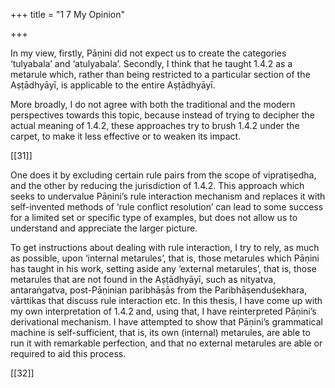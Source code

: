 +++
title = "1 7 My Opinion"

+++

In my view, firstly, Pāṇini did not expect us to create the categories ‘tulyabala’ and  ‘atulyabala’. Secondly, I think that he taught 1.4.2 as a metarule which, rather than being  restricted to a particular section of the Aṣṭādhyāyī, is applicable to the entire Aṣṭādhyāyī. 

More broadly, I do not agree with both the traditional and the modern perspectives towards this  topic, because instead of trying to decipher the actual meaning of 1.4.2, these approaches try  to brush 1.4.2 under the carpet, to make it less effective or to weaken its impact.  

[[31]] 

One does it by excluding certain rule pairs from the scope of vipratiṣedha, and the other by reducing the  jurisdiction of 1.4.2. This approach which seeks to undervalue Pāṇini’s rule interaction mechanism and replaces it with self-invented methods of ‘rule conflict resolution’ can lead to  some success for a limited set or specific type of examples, but does not allow us to understand  and appreciate the larger picture.  

To get instructions about dealing with rule interaction, I try to rely, as much as possible, upon  ‘internal metarules’, that is, those metarules which Pāṇini has taught in his work, setting aside  any ‘external metarules’, that is, those metarules that are not found in the Aṣṭādhyāyī, such as  nityatva, antaraṅgatva, post-Pāṇinian paribhāṣās from the Paribhāṣenduśekhara, vārttikas that discuss rule interaction etc. In this thesis, I have come up with my own interpretation of  1.4.2 and, using that, I have reinterpreted Pāṇini’s derivational mechanism. I have attempted  to show that Pāṇini’s grammatical machine is self-sufficient, that is, its own (internal)  metarules, are able to run it with remarkable perfection, and that no external metarules are able  or required to aid this process.

[[32]] 